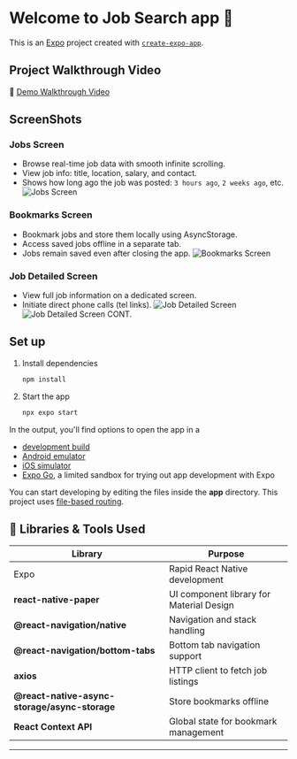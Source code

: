 # Welcome to Job Search app 👋

This is an [Expo](https://expo.dev) project created with [`create-expo-app`](https://www.npmjs.com/package/create-expo-app).

## Project Walkthrough Video 
🎥 [Demo Walkthrough Video](https://drive.google.com/file/d/1Zof9XP4TWFGGFklOO2yka_sIsg2AwJ0E/view?usp=sharing)

## ScreenShots
### Jobs Screen 
- Browse real-time job data with smooth infinite scrolling.
- View job info: title, location, salary, and contact.
- Shows how long ago the job was posted: `3 hours ago`, `2 weeks ago`, etc.
![Jobs Screen](./screenshots//JobsScreen.png)

### Bookmarks Screen
- Bookmark jobs and store them locally using AsyncStorage.
- Access saved jobs offline in a separate tab.
- Jobs remain saved even after closing the app.
![Bookmarks Screen](./screenshots/BookmarksScreen.png)

### Job Detailed Screen
- View full job information on a dedicated screen.
- Initiate direct phone calls (tel links).
![Job Detailed Screen](./screenshots/JobDetailsScreen.png)
![Job Detailed Screen CONT.](./screenshots/JobDetailsScreen_CONT.png)


## Set up

1. Install dependencies

   ```bash
   npm install
   ```

2. Start the app

   ```bash
   npx expo start
   ```

In the output, you'll find options to open the app in a

- [development build](https://docs.expo.dev/develop/development-builds/introduction/)
- [Android emulator](https://docs.expo.dev/workflow/android-studio-emulator/)
- [iOS simulator](https://docs.expo.dev/workflow/ios-simulator/)
- [Expo Go](https://expo.dev/go), a limited sandbox for trying out app development with Expo

You can start developing by editing the files inside the **app** directory. This project uses [file-based routing](https://docs.expo.dev/router/introduction).


## 🧩 Libraries & Tools Used

| Library | Purpose |
|--------|---------|
| Expo | Rapid React Native development |
| **react-native-paper** | UI component library for Material Design |
| **@react-navigation/native** | Navigation and stack handling |
| **@react-navigation/bottom-tabs** | Bottom tab navigation support |
| **axios** | HTTP client to fetch job listings |
| **@react-native-async-storage/async-storage** | Store bookmarks offline |
| **React Context API** | Global state for bookmark management |  
___

